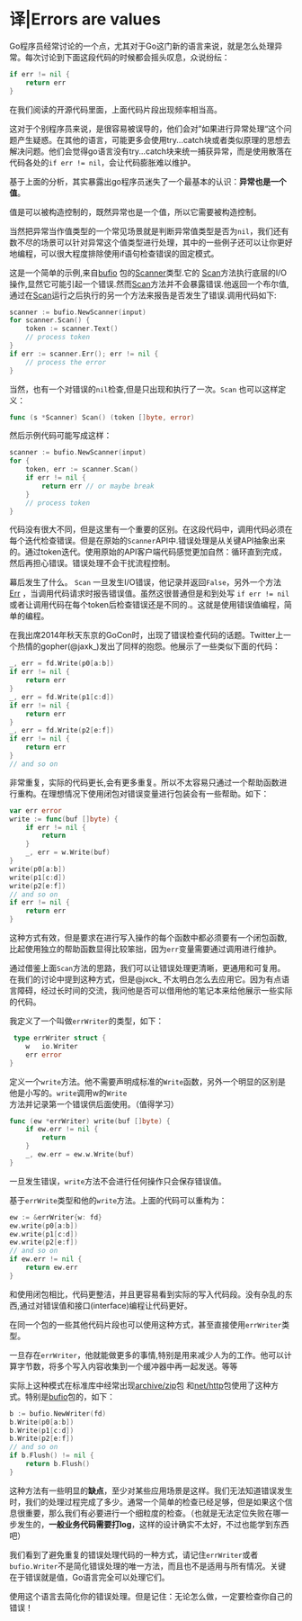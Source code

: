 # 译|Errors are values



Go程序员经常讨论的一个点，尤其对于Go这门新的语言来说，就是怎么处理异常。每次讨论到下面这段代码的时候都会摇头叹息，众说纷纭：

```go
if err != nil {
    return err
}
```

在我们阅读的开源代码里面，上面代码片段出现频率相当高。



这对于个别程序员来说，是很容易被误导的，他们会对”如果进行异常处理“这个问题产生疑惑。在其他的语言，可能更多会使用try...catch块或者类似原理的思想去解决问题。他们会觉得go语言没有try...catch块来统一捕获异常，而是使用散落在代码各处的`if err != nil`，会让代码膨胀难以维护。



基于上面的分析，其实暴露出go程序员迷失了一个最基本的认识：**异常也是一个值**。

值是可以被构造控制的，既然异常也是一个值，所以它需要被构造控制。

当然把异常当作值类型的一个常见场景就是判断异常值类型是否为`nil`，我们还有数不尽的场景可以针对异常这个值类型进行处理，其中的一些例子还可以让你更好地编程，可以很大程度排除使用if语句检查错误的固定模式。

这是一个简单的示例,来自[bufio](https://golang.org/pkg/bufio/#pkg-overview) 包的[Scanner](http://golang.org/pkg/bufio/#Scanner)类型.它的 [Scan](http://golang.org/pkg/bufio/#Scanner.Scan)方法执行底层的I/O操作,显然它可能引起一个错误.然而[Scan](http://golang.org/pkg/bufio/#Scanner.Scan)方法并不会暴露错误.他返回一个布尔值,通过在[Scan](http://golang.org/pkg/bufio/#Scanner.Scan)运行之后执行的另一个方法来报告是否发生了错误.调用代码如下:

```go
scanner := bufio.NewScanner(input)
for scanner.Scan() {
    token := scanner.Text()
    // process token
}
if err := scanner.Err(); err != nil {
    // process the error
}
```

当然，也有一个对错误的`nil`检查,但是只出现和执行了一次。`Scan` 也可以这样定义：

```go
func (s *Scanner) Scan() (token []byte, error)
```

然后示例代码可能写成这样：

```go
scanner := bufio.NewScanner(input)
for {
    token, err := scanner.Scan()
    if err != nil {
        return err // or maybe break
    }
    // process token
}
```

代码没有很大不同，但是这里有一个重要的区别。在这段代码中，调用代码必须在每个迭代检查错误。但是在原始的`Scanner`API中.错误处理是从关键API抽象出来的。通过token迭代。使用原始的API客户端代码感觉更加自然：循环直到完成，然后再担心错误。错误处理不会干扰流程控制。

幕后发生了什么。 `Scan` 一旦发生I/O错误，他记录并返回`False`，另外一个方法 [Err](http://golang.org/pkg/bufio/#Scanner.Err) ，当调用代码请求时报告错误值。虽然这很普通但是和到处写 `if err != nil` 或者让调用代码在每个token后检查错误还是不同的.。这就是使用错误值编程，简单的编程。



在我出席2014年秋天东京的GoCon时，出现了错误检查代码的话题。Twitter上一个热情的gopher(@jaxk_)发出了同样的抱怨。他展示了一些类似下面的代码：

```go
_, err = fd.Write(p0[a:b])
if err != nil {
    return err
}
_, err = fd.Write(p1[c:d])
if err != nil {
    return err
}
_, err = fd.Write(p2[e:f])
if err != nil {
    return err
}
// and so on
```

非常重复，实际的代码更长,会有更多重复。所以不太容易只通过一个帮助函数进行重构。在理想情况下使用闭包对错误变量进行包装会有一些帮助。如下：

```go
var err error
write := func(buf []byte) {
    if err != nil {
        return
    }
    _, err = w.Write(buf)
}
write(p0[a:b])
write(p1[c:d])
write(p2[e:f])
// and so on
if err != nil {
    return err
}
```

这种方式有效，但是要求在进行写入操作的每个函数中都必须要有一个闭包函数,比起使用独立的帮助函数显得比较笨拙，因为`err`变量需要通过调用进行维护。

通过借鉴上面`Scan`方法的思路，我们可以让错误处理更清晰，更通用和可复用。在我们的讨论中提到这种方式，但是@jxck_ 不太明白怎么去应用它。因为有点语言障碍，经过长时间的交流，我问他是否可以借用他的笔记本来给他展示一些实际的代码。



我定义了一个叫做`errWriter`的类型，如下：

```go
 type errWriter struct {
    w   io.Writer
    err error
}
```

定义一个`write`方法。他不需要声明成标准的`Write`函数，另外一个明显的区别是他是小写的。`write`调用w的`Write`方法并记录第一个错误供后面使用。（值得学习）

```go
func (ew *errWriter) write(buf []byte) {
    if ew.err != nil {
        return
    }
    _, ew.err = ew.w.Write(buf)
}
```

一旦发生错误，`write`方法不会进行任何操作只会保存错误值。

基于`errWrite`类型和他的`write`方法。上面的代码可以重构为：

```go
ew := &errWriter{w: fd}
ew.write(p0[a:b])
ew.write(p1[c:d])
ew.write(p2[e:f])
// and so on
if ew.err != nil {
    return ew.err
}
```

和使用闭包相比，代码更整洁，并且更容易看到实际的写入代码段。没有杂乱的东西,通过对错误值和接口(interface)编程让代码更好。

在同一个包的一些其他代码片段也可以使用这种方式，甚至直接使用`errWriter`类型。

一旦存在`errWriter`，他就能做更多的事情,特别是用来减少人为的工作。他可以计算字节数，将多个写入内容收集到一个缓冲器中再一起发送。等等

实际上这种模式在标准库中经常出现[archive/zip](http://golang.org/pkg/archive/zip/)包 和[net/http](http://golang.org/pkg/net/http/)包使用了这种方式。特别是[bufio](http://golang.org/pkg/bufio/)包的，如下：

```go
b := bufio.NewWriter(fd)
b.Write(p0[a:b])
b.Write(p1[c:d])
b.Write(p2[e:f])
// and so on
if b.Flush() != nil {
    return b.Flush()
}
```



这种方法有一些明显的**缺点**，至少对某些应用场景是这样。我们无法知道错误发生时，我们的处理过程完成了多少。通常一个简单的检查已经足够，但是如果这个信息很重要，那么我们有必要进行一个细粒度的检查。（也就是无法定位失败在哪一步发生的，**一般业务代码需要打log**，这样的设计确实不太好，不过也能学到东西吧）



我们看到了避免重复的错误处理代码的一种方式，请记住`errWriter`或者`bufio.Writer`不是简化错误处理的唯一方法，而且也不是适用与所有情况。关键在于错误就是值，Go语言完全可以处理它们。

使用这个语言去简化你的错误处理。但是记住：无论怎么做，一定要检查你自己的错误！

